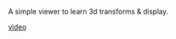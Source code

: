 A simple viewer to learn 3d transforms & display.  

[video](https://www.youtube.com/watch?v=kEdY8BgdgYI)
